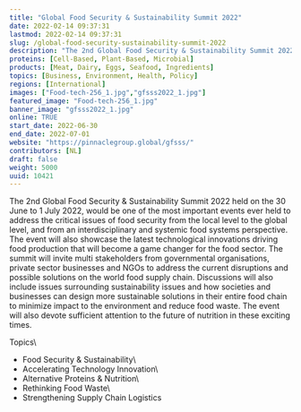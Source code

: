 ```yaml
---
title: "Global Food Security & Sustainability Summit 2022"
date: 2022-02-14 09:37:31
lastmod: 2022-02-14 09:37:31
slug: /global-food-security-sustainability-summit-2022
description: "The 2nd Global Food Security & Sustainability Summit 2022 held on the 30 June to 1 July 2022, would be one of the most important events ever held to address the critical issues of food security from the local level to the global level, and from an interdisciplinary and systemic food systems perspective. The event will also showcase the latest technological innovations driving food production that will become a game changer for the food sector."
proteins: [Cell-Based, Plant-Based, Microbial]
products: [Meat, Dairy, Eggs, Seafood, Ingredients]
topics: [Business, Environment, Health, Policy]
regions: [International]
images: ["Food-tech-256_1.jpg","gfsss2022_1.jpg"]
featured_image: "Food-tech-256_1.jpg"
banner_image: "gfsss2022_1.jpg"
online: TRUE
start_date: 2022-06-30
end_date: 2022-07-01
website: "https://pinnaclegroup.global/gfsss/"
contributors: [NL]
draft: false
weight: 5000
uuid: 10421
---
```

The 2nd Global Food Security & Sustainability Summit 2022 held on the 30
June to 1 July 2022, would be one of the most important events ever held
to address the critical issues of food security from the local level to
the global level, and from an interdisciplinary and systemic food
systems perspective. The event will also showcase the latest
technological innovations driving food production that will become a
game changer for the food sector. The summit will invite multi
stakeholders from governmental organisations, private sector businesses
and NGOs to address the current disruptions and possible solutions on
the world food supply chain. Discussions will also include issues
surrounding sustainability issues and how societies and businesses can
design more sustainable solutions in their entire food chain to minimize
impact to the environment and reduce food waste. The event will also
devote sufficient attention to the future of nutrition in these exciting
times.

Topics\
- Food Security & Sustainability\
- Accelerating Technology Innovation\
- Alternative Proteins & Nutrition\
- Rethinking Food Waste\
- Strengthening Supply Chain Logistics
